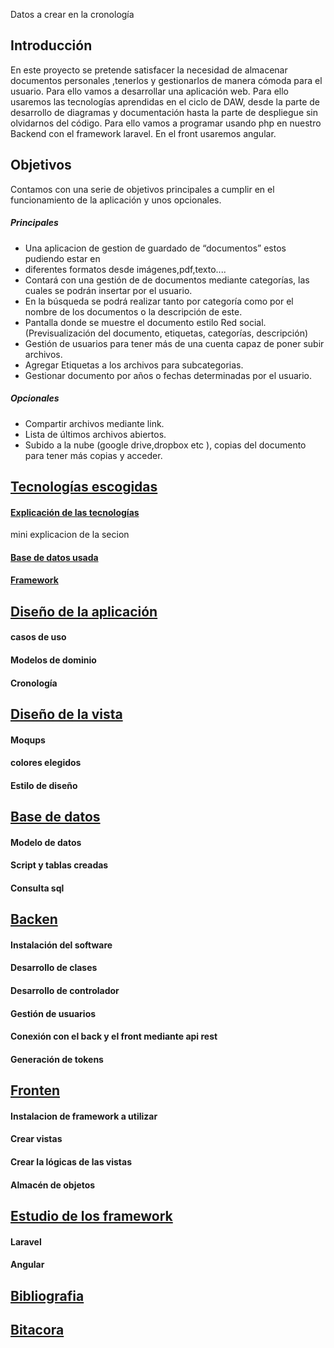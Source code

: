 Datos a crear en la cronología 
## Introducción
En este proyecto se pretende satisfacer la necesidad de almacenar documentos personales ,tenerlos y gestionarlos de manera cómoda para el usuario. Para ello vamos a desarrollar una aplicación web. Para ello usaremos las tecnologías aprendidas en el ciclo de DAW, desde la parte de desarrollo de diagramas y documentación hasta la parte de despliegue sin olvidarnos del código. Para ello vamos a programar usando php en nuestro Backend con el framework laravel.  En el front usaremos angular.
## Objetivos
Contamos con una serie de objetivos principales a cumplir en el funcionamiento de la aplicación y unos opcionales.
#####  Principales
- Una aplicacion de gestion de guardado de “documentos” estos pudiendo estar en
- diferentes formatos desde imágenes,pdf,texto....
- Contará con una gestión de de documentos mediante categorías, las cuales se podrán
insertar por el usuario.
- En la búsqueda se podrá realizar tanto por categoría como por el nombre de los
documentos o la descripción de este.
- Pantalla donde se muestre el documento estilo Red social.(Previsualización del
documento, etiquetas, categorías, descripción)
- Gestión de usuarios para tener más de una cuenta capaz de poner subir archivos.
- Agregar Etiquetas a los archivos para subcategorias.
- Gestionar documento por años o fechas determinadas por el usuario.
##### Opcionales
- Compartir archivos mediante link.
- Lista de últimos archivos abiertos.
- Subido a la nube (google drive,dropbox etc ), copias del documento para tener más
copias y acceder.

## [Tecnologías escogidas](/Documentacion/Tecnologías_escogidas.md)
#### [Explicación de las tecnologías](/Documentacion/Tecnologías_escogidas.md)
mini explicacion de la secion
#### [Base de datos usada](/Documentacion/Tecnologías_escogidas.md)
#### [Framework](/Documentacion/Tecnologías_escogidas.md)
## [Diseño de la aplicación](/Documentacion/Diseño_de_la_aplicación.md)
#### casos de uso 
#### Modelos de dominio
#### Cronología
## [Diseño de la vista](/Documentacion/Diseño_de_la_vista.md)
#### Moqups
#### colores elegidos 
#### Estilo de diseño
## [Base de datos](/Documentacion/Base_de_datos.md)
#### Modelo de datos 
#### Script y tablas creadas 
#### Consulta sql
## [Backen](/Documentacion/Backen.md)
#### Instalación del software
#### Desarrollo de clases
#### Desarrollo de controlador
#### Gestión de usuarios
#### Conexión con el back y el front mediante api rest
#### Generación de tokens
## [Fronten](/Documentacion/Fronten.md)
#### Instalacion de framework  a utilizar 
#### Crear vistas
#### Crear la lógicas de las vistas
#### Almacén de objetos 
## [Estudio de los framework](/Documentacion/estudio_de_los_framework.md)
#### Laravel 
#### Angular
## [Bibliografia](/Documentacion/Bibliografia.md)
## [Bitacora](/Documentacion/Bitacora.md)
